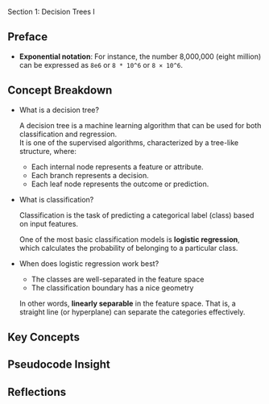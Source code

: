 Section 1: Decision Trees I

## Preface
- **Exponential notation**: For instance, the number 8,000,000 (eight million) can be expressed as `8e6` or `8 * 10^6` or `8 × 10^6`.

## Concept Breakdown

- What is a decision tree?

  A decision tree is a machine learning algorithm that can be used for both classification and regression.  
  It is one of the supervised algorithms, characterized by a tree-like structure, where:

  - Each internal node represents a feature or attribute.
  - Each branch represents a decision.
  - Each leaf node represents the outcome or prediction.

- What is classification?

  Classification is the task of predicting a categorical label (class) based on input features.  

  One of the most basic classification models is **logistic regression**, which calculates the probability of belonging to a particular class.

- When does logistic regression work best?

  - The classes are well-separated in the feature space
  - The classification boundary has a nice geometry

  In other words, **linearly separable** in the feature space. That is, a straight line (or hyperplane) can separate the categories effectively.

## Key Concepts


## Pseudocode Insight


## Reflections


